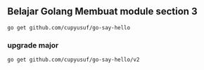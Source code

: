 ## Belajar Golang Membuat module section 3

```
go get github.com/cupyusuf/go-say-hello
```

### upgrade major
```
go get github.com/cupyusuf/go-say-hello/v2
```